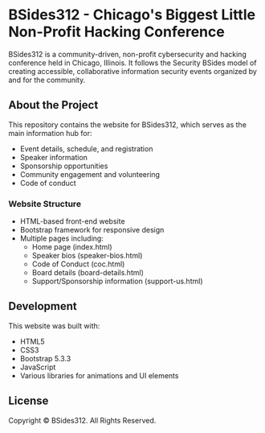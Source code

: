 # BSides312 - Chicago's Biggest Little Non-Profit Hacking Conference

BSides312 is a community-driven, non-profit cybersecurity and hacking conference held in Chicago, Illinois. It follows the Security BSides model of creating accessible, collaborative information security events organized by and for the community.

## About the Project

This repository contains the website for BSides312, which serves as the main information hub for:
- Event details, schedule, and registration
- Speaker information
- Sponsorship opportunities
- Community engagement and volunteering
- Code of conduct

### Website Structure
- HTML-based front-end website
- Bootstrap framework for responsive design
- Multiple pages including:
  - Home page (index.html)
  - Speaker bios (speaker-bios.html)
  <!-- - Schedule (schedule.html) -->
  - Code of Conduct (coc.html)
  - Board details (board-details.html)
  - Support/Sponsorship information (support-us.html)

## Development

This website was built with:
- HTML5
- CSS3
- Bootstrap 5.3.3
- JavaScript
- Various libraries for animations and UI elements

## License

Copyright © BSides312. All Rights Reserved. 